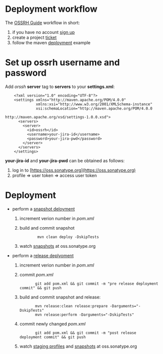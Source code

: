 Deployment workflow
====================
The [OSSRH Guide](http://central.sonatype.org/pages/ossrh-guide.html) 
workflow in short:

1. if you have no account [sign up](https://issues.sonatype.org/secure/Signup!default.jspa)
1. create a project [ticket](http://central.sonatype.org/pages/ossrh-guide.html#create-a-ticket-with-sonatype)
1. follow the maven [deployment](http://central.sonatype.org/pages/apache-maven.html) example

Set up ossrh username and password
==================================
Add *orssh* **server** tag to **servers** to your **settings.xml**:

        <?xml version="1.0" encoding="UTF-8"?>
        <settings xmlns="http://maven.apache.org/POM/4.0.0" 
                  xmlns:xsi="http://www.w3.org/2001/XMLSchema-instance"
                  xsi:schemaLocation="http://maven.apache.org/POM/4.0.0 
                                      http://maven.apache.org/xsd/settings-1.0.0.xsd">
          <servers>
            <server>
              <id>ossrh</id>
              <username>your-jira-id</username>
              <password>your-jira-pwd</password>
            </server>
          </servers>
        </settings>


**your-jira-id** and **your-jira-pwd** can be obtained as follows:

1. log in to [https://oss.sonatype.org](https://oss.sonatype.org)
1. profile => user token => access user token

Deployment
==========

* perform a [snapshot deloyment](http://central.sonatype.org/pages/apache-maven.html#performing-a-snapshot-deployment)

  1. increment verion number in *pom.xml*
  1. build and commit snapshot
 
                 mvn clean deploy -DskipTests

  1. watch [snapshots](https://oss.sonatype.org/#nexus-search;quick~avrora-framework) at oss.sonatype.org 

* perform a [release deplyoment](http://central.sonatype.org/pages/apache-maven.html#performing-a-release-deployment-with-the-maven-release-plugin)

  1. increment verion number in *pom.xml*
  1. commit *pom.xml*

                git add pom.xml && git commit -m "pre release deployment commit" && git push
        
  1. build and commit snapshot and release:

                mvn release:clean release:prepare -Darguments="-DskipTests"
                mvn release:perform -Darguments="-DskipTests"

  1. commit newly changed *pom.xml*

                git add pom.xml && git commit -m "post release deployment commit" && git push

  1. watch [staging profiles](https://oss.sonatype.org/#stagingProfiles) and [snapshots](https://oss.sonatype.org/#nexus-search;quick~avrora-framework) at oss.sonatype.org 
